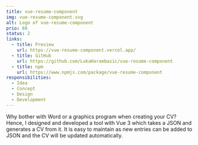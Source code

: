 ```yaml
---
title: vue-resume-component
img: vue-resume-component.svg
alt: Logo of vue-resume-component
prio: 60
status: 2
links:
  - title: Preview
    url: https://vue-resume-component.vercel.app/
  - title: GitHub
    url: https://github.com/LukaHarambasic/vue-resume-component
  - title: npm
    url: https://www.npmjs.com/package/vue-resume-component
responsibilities:
  - Idea
  - Concept
  - Design
  - Development
---
```


Why bother with Word or a graphics program when creating your CV? Hence, I designed and developed a tool with Vue 3 which takes a JSON and generates a CV from it. It is easy to maintain as new entries can be added to JSON and the CV will be updated automatically.
